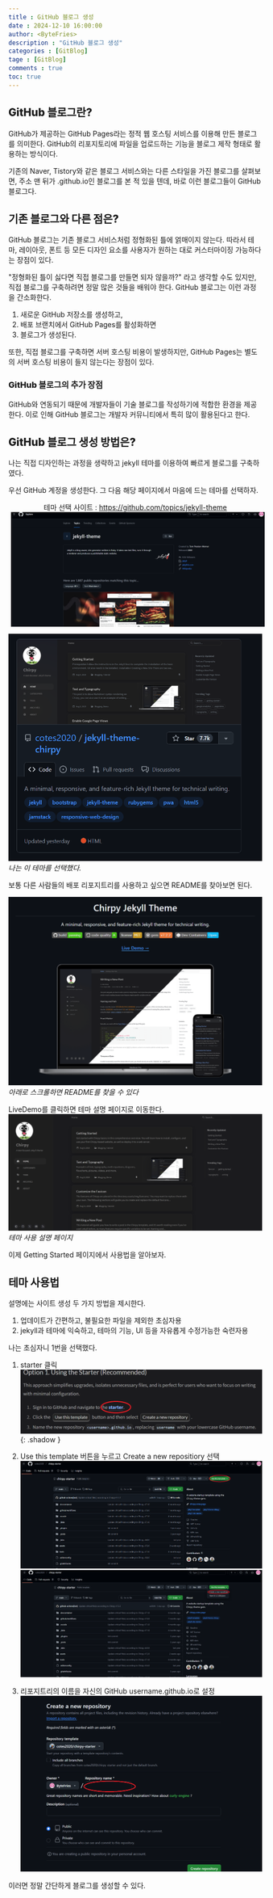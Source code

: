 ```yaml
---
title : GitHub 블로그 생성
date : 2024-12-10 16:00:00
author: <ByteFries>
description : "GitHub 블로그 생성"
categories : [GitBlog]
tage : [GitBlog]
comments : true
toc: true
---
```


## <span style = "font-weight: 800;">GitHub 블로그란?</span>
GitHub가 제공하는 GitHub Pages라는 정적 웹 호스팅 서비스를 이용해 만든 블로그를 의미한다. GitHub의 리포지토리에 파일을 업로드하는 기능을 블로그 제작 형태로 활용하는 방식이다.

기존의 Naver, Tistory와 같은 블로그 서비스와는 다른 스타일을 가진 블로그를 살펴보면, 주소 맨 뒤가 .github.io인 블로그를 본 적 있을 텐데, 바로 이런 블로그들이 GitHub 블로그다.

## <span style = "font-weight: 800;">기존 블로그와 다른 점은?</span>
GitHub 블로그는 기존 블로그 서비스처럼 정형화된 틀에 얽매이지 않는다. 따라서 테마, 레이아웃, 폰트 등 모든 디자인 요소를 사용자가 원하는 대로 커스터마이징 가능하다는 장점이 있다.

"정형화된 틀이 싫다면 직접 블로그를 만들면 되자 않을까?" 라고 생각할 수도 있지만, 직접 블로그를 구축하려면 정말 많은 것들을 배워야 한다. GitHub 블로그는 이런 과정을 간소화한다.

1. 새로운 GitHub 저장소를 생성하고,
2. 배포 브랜치에서 GitHub Pages를 활성화하면
3. 블로그가 생성된다.

또한, 직접 블로그를 구축하면 서버 호스팅 비용이 발생하지만, GitHub Pages는 별도의 서버 호스팅 비용이 들지 않는다는 장점이 있다.

### <span style = "font-weight: 800;">GitHub 블로그의 추가 장점</span>
GitHub와 연동되기 때문에 개발자들이 기술 블로그를 작성하기에 적합한 환경을 제공한다. 이로 인해 GitHub 블로그는 개발자 커뮤니티에서 특히 많이 활용된다고 한다.

## <span style = "font-weight: 800;">GitHub 블로그 생성 방법은?</span>
나는 직접 디자인하는 과정을 생략하고 jekyll 테마를 이용하여 빠르게 블로그를 구축하였다.

우선 GitHub 계정을 생성한다.
그 다음 해당 페이지에서 마음에 드는 테마를 선택하자.
<div style="display: flex; flex-direction: column; align-items: center;">
  <span>테마 선택 사이트 : <a href="https://github.com/topics/jekyll-theme">https://github.com/topics/jekyll-theme</a></span>
  <img src="/assets/image/themeRinkImg.png" alt="이미지 설명" style="margin-left: 10px;" />
</div>


![ThemeImg1](/assets/image/ThemeImg1.png)
_나는 이 테마를 선택했다._

보통 다른 사람들의 배포 리포지트리를 사용하고 싶으면 README를 찾아보면 된다.

![ThemeImg2](/assets/image/ThemeImg2.png)
_아래로 스크롤하면 README를 찾을 수 있다_

LiveDemo를 클릭하면 테마 설명 페이지로 이동한다.
![ThemeDesImg](/assets/image/ThemeDesImg.png)
_테마 사용 설명 페이지_

이제 Getting Started 페이지에서 사용법을 알아보자.

## <span style = "font-weight: 800;">테마 사용법</span>

설명에는 사이트 생성 두 가지 방법을 제시한다.
1. 업데이트가 간편하고, 불필요한 파일을 제외한 초심자용
2. jekyll과 테마에 익숙하고, 테마의 기능, UI 등을 자유롭게 수정가능한 숙련자용

나는 초심자니 1번을 선택했다.

1. starter 클릭
![ThemeDesImg](/assets/image/create1Img.png){: .shadow }
2. Use this template 버튼을 누르고 Create a new repositiory 선택
![ThemeDesImg](/assets/image/create2Img.png)
![ThemeDesImg](/assets/image/create3Img.png)

3. 리포지트리의 이름을 자신의 GitHub username.github.io로 설정
![ThemeDesImg](/assets/image/create4Img.png)

이러면 정말 간단하게 블로그를 생성할 수 있다.

